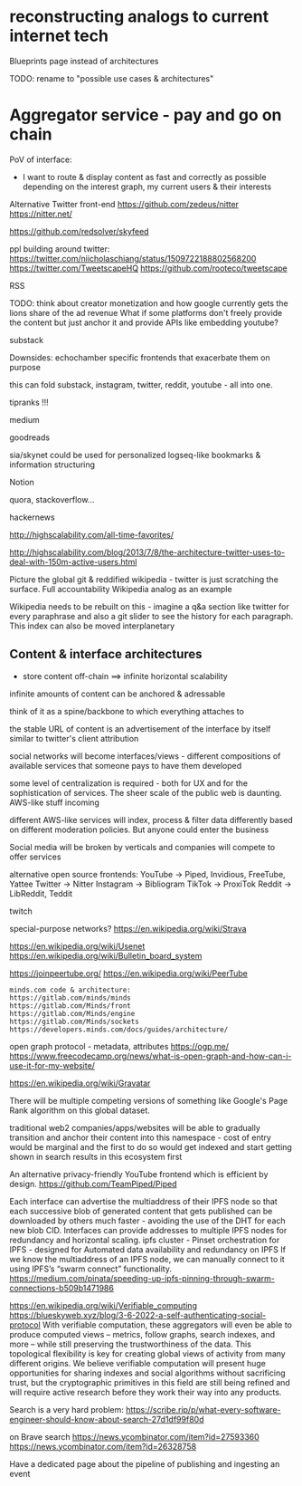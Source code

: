 
# reconstructing analogs to current internet tech

Blueprints page instead of architectures

TODO: rename to "possible use cases & architectures"


# Aggregator service - pay and go on chain


PoV of interface:
- I want to route & display content as fast and correctly as possible depending on the interest graph, my current users & their interests





Alternative Twitter front-end
https://github.com/zedeus/nitter
https://nitter.net/


https://github.com/redsolver/skyfeed


ppl building around twitter:
https://twitter.com/niicholaschiang/status/1509722188802568200
https://twitter.com/TweetscapeHQ
https://github.com/rooteco/tweetscape


RSS

TODO: think about creator monetization and how google currently gets the lions share of the ad revenue
What if some platforms don't freely provide the content but just anchor it and provide APIs like embedding youtube?


substack


Downsides: echochamber specific frontends that exacerbate them on purpose


this can fold substack, instagram, twitter, reddit, youtube - all into one.

tipranks !!!

medium

goodreads

sia/skynet could be used for personalized logseq-like bookmarks & information structuring

Notion

quora, stackoverflow...

hackernews

http://highscalability.com/all-time-favorites/

http://highscalability.com/blog/2013/7/8/the-architecture-twitter-uses-to-deal-with-150m-active-users.html


Picture the global git & reddified wikipedia - twitter is just scratching the surface. Full accountability
Wikipedia analog as an example

Wikipedia needs to be rebuilt on this - imagine a q&a section like twitter for every paraphrase and also a git slider to see the history for each paragraph. This index can also be moved interplanetary




## Content & interface architectures

- store content off-chain ==> infinite horizontal scalability

infinite amounts of content can be anchored & adressable

think of it as a spine/backbone to which everything attaches to


the stable URL of content is an advertisement of the interface by itself
similar to twitter's client attribution



social networks will become interfaces/views - different compositions of available services that someone pays to have them developed

some level of centralization is required - both for UX and for the sophistication of services. The sheer scale of the public web is daunting.
AWS-like stuff incoming

different AWS-like services will index, process & filter data differently based on different moderation policies. But anyone could enter the business

Social media will be broken by verticals and companies will compete to offer services






alternative open source frontends:
YouTube → Piped, Invidious, FreeTube, Yattee
Twitter → Nitter
Instagram → Bibliogram
TikTok → ProxiTok
Reddit → LibReddit, Teddit

twitch

special-purpose networks?
https://en.wikipedia.org/wiki/Strava


https://en.wikipedia.org/wiki/Usenet
https://en.wikipedia.org/wiki/Bulletin_board_system



https://joinpeertube.org/
https://en.wikipedia.org/wiki/PeerTube


    minds.com code & architecture:
    https://gitlab.com/minds/minds
    https://gitlab.com/Minds/front
    https://gitlab.com/Minds/engine
    https://gitlab.com/Minds/sockets
    https://developers.minds.com/docs/guides/architecture/


open graph protocol - metadata, attributes
https://ogp.me/
https://www.freecodecamp.org/news/what-is-open-graph-and-how-can-i-use-it-for-my-website/

https://en.wikipedia.org/wiki/Gravatar

There will be multiple competing versions of something like Google's Page Rank algorithm on this global dataset.


traditional web2 companies/apps/websites will be able to gradually transition and anchor their content into this namespace - cost of entry would be marginal and the first to do so would get indexed and start getting shown in search results in this ecosystem first

An alternative privacy-friendly YouTube frontend which is efficient by design.
https://github.com/TeamPiped/Piped


Each interface can advertise the multiaddress of their IPFS node so that each successive blob of generated content that gets published can be downloaded by others much faster - avoiding the use of the DHT for each new blob CID. Interfaces can provide addresses to multiple IPFS nodes for redundancy and horizontal scaling.
ipfs cluster - Pinset orchestration for IPFS - designed for Automated data availability and redundancy on IPFS
If we know the multiaddress of an IPFS node, we can manually connect to it using IPFS’s “swarm connect” functionality.
https://medium.com/pinata/speeding-up-ipfs-pinning-through-swarm-connections-b509b1471986


https://en.wikipedia.org/wiki/Verifiable_computing
https://blueskyweb.xyz/blog/3-6-2022-a-self-authenticating-social-protocol
    With verifiable computation, these aggregators will even be able to produce computed views – metrics, follow graphs, search indexes, and more – while still preserving the trustworthiness of the data. This topological flexibility is key for creating global views of activity from many different origins.
    We believe verifiable computation will present huge opportunities for sharing indexes and social algorithms without sacrificing trust, but the cryptographic primitives in this field are still being refined and will require active research before they work their way into any products.


Search is a very hard problem:
https://scribe.rip/p/what-every-software-engineer-should-know-about-search-27d1df99f80d

on Brave search
https://news.ycombinator.com/item?id=27593360
https://news.ycombinator.com/item?id=26328758



Have a dedicated page about the pipeline of publishing and ingesting an event

